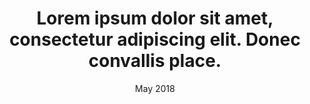 ---
title: "Lorem ipsum dolor sit amet, consectetur adipiscing elit. Donec convallis place."
url: https://openaq.org
image:
location: Delhi, India
date: May 2018
---